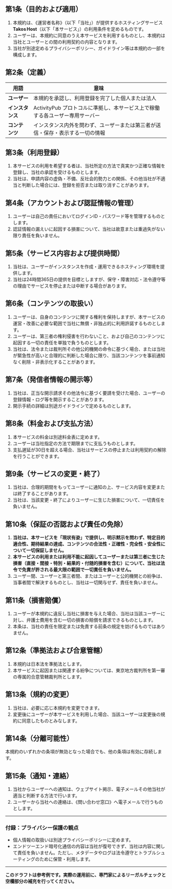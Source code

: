 ## 第1条（目的および適用）

1. 本規約は、《運営者名称》（以下「当社」）が提供するホスティングサービス
   **Takos Host**（以下「本サービス」）の利用条件を定めるものです。
2. ユーザーは、本規約に同意のうえ本サービスを利用するものとし、本規約は当社とユーザーとの間の利用契約の内容となります。
3. 当社が別途定めるプライバシーポリシー、ガイドライン等は本規約の一部を構成します。

## 第2条（定義）

| 用語             | 意味                                                                           |
| ---------------- | ------------------------------------------------------------------------------ |
| **ユーザー**     | 本規約を承認し、利用登録を完了した個人または法人                               |
| **インスタンス** | ActivityPub プロトコルに準拠し、本サービス上で稼働する各ユーザー専用サーバー   |
| **コンテンツ**   | インスタンス内外を問わず、ユーザーまたは第三者が送信・保存・表示する一切の情報 |

## 第3条（利用登録）

1. 本サービスの利用を希望する者は、当社所定の方法で真実かつ正確な情報を登録し、当社の承認を受けるものとします。
2. 当社は、申請内容の虚偽・不備、反社会的勢力との関係、その他当社が不適当と判断した場合には、登録を拒否または取り消すことがあります。

## 第4条（アカウントおよび認証情報の管理）

1. ユーザーは自己の責任においてログインID・パスワード等を管理するものとします。
2. 認証情報の漏えいに起因する損害について、当社は故意または重過失がない限り責任を負いません。

## 第5条（サービス内容および提供時間）

1. 当社は、ユーザーがインスタンスを作成・運用できるホスティング環境を提供します。
2. 当社は24時間365日の提供を目標としますが、保守・障害対応・法令遵守等の理由でサービスを停止または中断する場合があります。

## 第6条（コンテンツの取扱い）

1. ユーザーは、自身のコンテンツに関する権利を保持しますが、本サービスの運営・改善に必要な範囲で当社に無償・非独占的に利用許諾するものとします。
2. ユーザーは、第三者の権利侵害を行わないこと、および自己のコンテンツに起因する一切の責任を単独で負うものとします。
3. 当社は、法令または裁判所その他公的機関の命令に基づく場合、または当社が緊急性が高いと合理的に判断した場合に限り、当該コンテンツを事前通知なく削除・非表示化することがあります。

## 第7条（発信者情報の開示等）

1. 当社は、正当な開示請求その他法令に基づく要請を受けた場合、ユーザーの登録情報・ログ等を開示することがあります。
2. 開示手続の詳細は別途ガイドラインで定めるものとします。

## 第8条（料金および支払方法）

1. 本サービスの料金は別途料金表に定めます。
2. ユーザーは当社指定の方法で期限までに支払うものとします。
3. 支払遅延が30日を超える場合、当社はサービスの停止または利用契約の解除を行うことができます。

## 第9条（サービスの変更・終了）

1. 当社は、合理的期間をもってユーザーに通知の上、サービス内容を変更または終了することがあります。
2. 当社は、当該変更・終了によりユーザーに生じた損害について、一切責任を負いません。

## 第10条（保証の否認および責任の免除）

1. **当社は、本サービスを「現状有姿」で提供し、明示黙示を問わず、特定目的適合性、期待結果の達成、コンテンツの合法性・正確性・完全性・安全性について一切保証しません。**
2. **本サービスの利用または利用不能に起因してユーザーまたは第三者に生じた損害（直接・間接・特別・結果的・付随的損害を含む）について、当社は法令で免責が許される最大限の範囲で一切責任を負いません。**
3. ユーザー間、ユーザーと第三者間、またはユーザーと公的機関との紛争は、当事者間で解決するものとし、当社は一切関与せず、責任を負いません。

## 第11条（損害賠償）

1. ユーザーが本規約に違反し当社に損害を与えた場合、当社は当該ユーザーに対し、弁護士費用を含む一切の損害の賠償を請求できるものとします。
2. 本条は、当社の責任を限定または免責する前条の規定を妨げるものではありません。

## 第12条（準拠法および合意管轄）

1. 本規約は日本法を準拠法とします。
2. 本サービスに起因または関連する紛争については、東京地方裁判所を第一審の専属的合意管轄裁判所とします。

## 第13条（規約の変更）

1. 当社は、必要に応じ本規約を変更できます。
2. 変更後にユーザーが本サービスを利用した場合、当該ユーザーは変更後の規約に同意したものとみなします。

## 第14条（分離可能性）

本規約のいずれかの条項が無効となった場合でも、他の条項は有効に存続します。

## 第15条（通知・連絡）

1. 当社からユーザーへの通知は、ウェブサイト掲示、電子メールその他当社が適当と判断する方法で行います。
2. ユーザーから当社への連絡は、《問い合わせ窓口》へ電子メールで行うものとします。

---

### 付録：プライバシー保護の観点

- 個人情報の取扱いは別途プライバシーポリシーに定めます。
- エンドツーエンド暗号化通信の内容は当社が復号できず、当社は内容に関して責任を負いません。ただし、メタデータやログは法令遵守とトラブルシューティングのために保管・利用します。

---

**このドラフトは参考例です。実際の運用前に、専門家によるリーガルチェックと空欄部分の補充を行ってください。**
